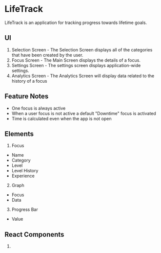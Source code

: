# LifeTrack

LifeTrack is an application for tracking progress towards lifetime goals.

## UI
1. Selection Screen - The Selection Screen displays all of the categories that have been created by the user. 
2. Focus Screen - The Main Screen displays the details of a focus. 
3. Settings Screen - The settings screen displays application-wide settings.
4. Analytics Screen - The Analytics Screen will display data related to the history of a focus

## Feature Notes
* One focus is always active
* When a user focus is not active a default "Downtime" focus is activated
* Time is calculated even when the app is not open

## Elements
1. Focus
  * Name
  * Category
  * Level
  * Level History
  * Experience
2. Graph
  * Focus
  * Data
3. Progress Bar
  * Value

## React Components
1.  




